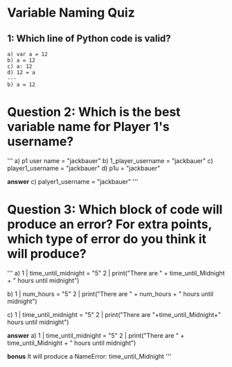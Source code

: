 # **Variable Naming Quiz**

## 1: Which line of Python code is valid?
```
a) var a = 12
b) a = 12
c) a: 12
d) 12 = a
---
b) a = 12
```

# Question 2: Which is the best variable name for Player 1's username?
'''
a) p1 user name = "jackbauer"
b) 1_player_username = "jackbauer"
c) player1_username = "jackbauer"
d) p1u = "jackbauer"

**answer**
c) palyer1_username = "jackbauer"
'''

# Question 3: Which block of code will produce an error? For extra points, which type of error do you think it will produce?
'''
a) 1 | time_until_midnight = "5"
   2 | print("There are " + time_until_Midnight + " hours until midnight")

b) 1 | num_hours = "5"
   2 | print("There are " + num_hours + " hours until midnight")

c) 1 | time_until_midnight = "5"
   2 | print("There are "+time_until_Midnight+" hours until midnight")

**answer**
a) 1 | time_until_midnight = "5"
   2 | print("There are " + time_until_Midnight + " hours until midnight")

**bonus**
It will produce a NameError: time_until_Midnight
'''
